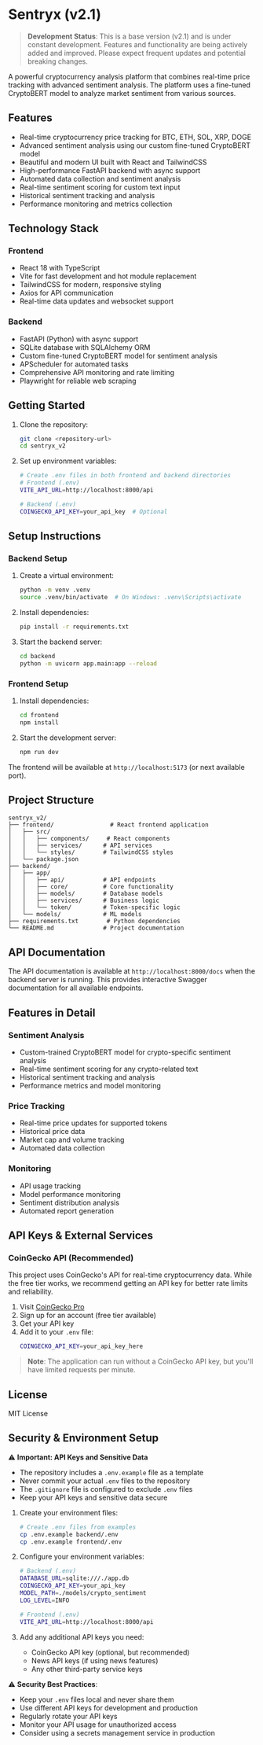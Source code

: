 # Sentryx (v2.1)

> **Development Status**: This is a base version (v2.1) and is under constant development. Features and functionality are being actively added and improved. Please expect frequent updates and potential breaking changes.

A powerful cryptocurrency analysis platform that combines real-time price tracking with advanced sentiment analysis. The platform uses a fine-tuned CryptoBERT model to analyze market sentiment from various sources.

## Features

- Real-time cryptocurrency price tracking for BTC, ETH, SOL, XRP, DOGE
- Advanced sentiment analysis using our custom fine-tuned CryptoBERT model
- Beautiful and modern UI built with React and TailwindCSS
- High-performance FastAPI backend with async support
- Automated data collection and sentiment analysis
- Real-time sentiment scoring for custom text input
- Historical sentiment tracking and analysis
- Performance monitoring and metrics collection

## Technology Stack

### Frontend
- React 18 with TypeScript
- Vite for fast development and hot module replacement
- TailwindCSS for modern, responsive styling
- Axios for API communication
- Real-time data updates and websocket support

### Backend
- FastAPI (Python) with async support
- SQLite database with SQLAlchemy ORM
- Custom fine-tuned CryptoBERT model for sentiment analysis
- APScheduler for automated tasks
- Comprehensive API monitoring and rate limiting
- Playwright for reliable web scraping

## Getting Started

1. Clone the repository:
   ```bash
   git clone <repository-url>
   cd sentryx_v2
   ```

2. Set up environment variables:
   ```bash
   # Create .env files in both frontend and backend directories
   # Frontend (.env)
   VITE_API_URL=http://localhost:8000/api

   # Backend (.env)
   COINGECKO_API_KEY=your_api_key  # Optional
   ```

## Setup Instructions

### Backend Setup

1. Create a virtual environment:
   ```bash
   python -m venv .venv
   source .venv/bin/activate  # On Windows: .venv\Scripts\activate
   ```

2. Install dependencies:
   ```bash
   pip install -r requirements.txt
   ```

3. Start the backend server:
   ```bash
   cd backend
   python -m uvicorn app.main:app --reload
   ```

### Frontend Setup

1. Install dependencies:
   ```bash
   cd frontend
   npm install
   ```

2. Start the development server:
   ```bash
   npm run dev
   ```

The frontend will be available at `http://localhost:5173` (or next available port).

## Project Structure

```
sentryx_v2/
├── frontend/                # React frontend application
│   ├── src/
│   │   ├── components/     # React components
│   │   ├── services/      # API services
│   │   └── styles/        # TailwindCSS styles
│   └── package.json
├── backend/
│   ├── app/
│   │   ├── api/           # API endpoints
│   │   ├── core/          # Core functionality
│   │   ├── models/        # Database models
│   │   ├── services/      # Business logic
│   │   └── token/         # Token-specific logic
│   └── models/            # ML models
├── requirements.txt        # Python dependencies
└── README.md              # Project documentation
```

## API Documentation

The API documentation is available at `http://localhost:8000/docs` when the backend server is running. This provides interactive Swagger documentation for all available endpoints.

## Features in Detail

### Sentiment Analysis
- Custom-trained CryptoBERT model for crypto-specific sentiment analysis
- Real-time sentiment scoring for any crypto-related text
- Historical sentiment tracking and analysis
- Performance metrics and model monitoring

### Price Tracking
- Real-time price updates for supported tokens
- Historical price data
- Market cap and volume tracking
- Automated data collection

### Monitoring
- API usage tracking
- Model performance monitoring
- Sentiment distribution analysis
- Automated report generation

## API Keys & External Services

### CoinGecko API (Recommended)
This project uses CoinGecko's API for real-time cryptocurrency data. While the free tier works, we recommend getting an API key for better rate limits and reliability.

1. Visit [CoinGecko Pro](https://www.coingecko.com/en/api/pricing)
2. Sign up for an account (free tier available)
3. Get your API key
4. Add it to your `.env` file:
   ```bash
   COINGECKO_API_KEY=your_api_key_here
   ```

> **Note**: The application can run without a CoinGecko API key, but you'll have limited requests per minute.

## License

MIT License

## Security & Environment Setup

⚠️ **Important: API Keys and Sensitive Data**
- The repository includes a `.env.example` file as a template
- Never commit your actual `.env` files to the repository
- The `.gitignore` file is configured to exclude `.env` files
- Keep your API keys and sensitive data secure

1. Create your environment files:
   ```bash
   # Create .env files from examples
   cp .env.example backend/.env
   cp .env.example frontend/.env
   ```

2. Configure your environment variables:
   ```bash
   # Backend (.env)
   DATABASE_URL=sqlite:///./app.db
   COINGECKO_API_KEY=your_api_key
   MODEL_PATH=./models/crypto_sentiment
   LOG_LEVEL=INFO

   # Frontend (.env)
   VITE_API_URL=http://localhost:8000/api
   ```

3. Add any additional API keys you need:
   - CoinGecko API key (optional, but recommended)
   - News API keys (if using news features)
   - Any other third-party service keys

⚠️ **Security Best Practices**:
- Keep your `.env` files local and never share them
- Use different API keys for development and production
- Regularly rotate your API keys
- Monitor your API usage for unauthorized access
- Consider using a secrets management service in production 
